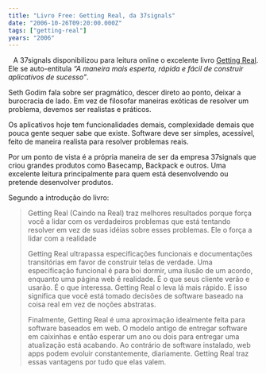 ```yaml
---
title: "Livro Free: Getting Real, da 37signals"
date: "2006-10-26T09:20:00.000Z"
tags: ["getting-real"]
years: "2006"
---
```


<p></p>
<div style="float: left; margin:5px"><img src="/files/37slogo-trans.gif" srcset="/files/37slogo-trans.gif 2x" alt=""></div>
<p>A 37signals disponibilizou para leitura online o excelente livro <a href="http://gettingreal.37signals.com/">Getting Real</a>. Ele se auto-entitula <em>“A maneira mais esperta, rápida e fácil de construir aplicativos de sucesso”</em>.</p>
<div style="float: right; margin: 5px"><img src="/files/blackbook.gif" srcset="/files/blackbook.gif 2x" alt=""></div>
<p>Seth Godim fala sobre ser pragmático, descer direto ao ponto, deixar a burocracia de lado. Em vez de filosofar maneiras exóticas de resolver um problema, devemos ser realistas e práticos.</p>
<p>Os aplicativos hoje tem funcionalidades demais, complexidade demais que pouca gente sequer sabe que existe. Software deve ser simples, acessível, feito de maneira realista para resolver problemas reais.</p>
<p>Por um ponto de vista é a própria maneira de ser da empresa 37signals que criou grandes produtos como Basecamp, Backpack e outros. Uma excelente leitura principalmente para quem está desenvolvendo ou pretende desenvolver produtos.</p>
<p></p>
<p></p>
<p>Segundo a introdução do livro:</p>
<blockquote>
  <p>Getting Real (Caindo na Real) traz melhores resultados porque força você a lidar com os verdadeiros problemas que está tentando resolver em vez de suas idéias sobre esses problemas. Ele o força a lidar com a realidade</p>
  <p>Getting Real ultrapassa especificações funcionais e documentações transitórias em favor de construir telas de verdade. Uma especificação funcional é para boi dormir, uma ilusão de um acordo, enquanto uma página web é realidade. É o que seus cliente verão e usarão. É o que interessa. Getting Real o leva lá mais rápido. E isso significa que você está tomado decisões de software baseado na coisa real em vez de noções abstratas.</p>
  <p>Finalmente, Getting Real é uma aproximação idealmente feita para software baseados em web. O modelo antigo de entregar software em caixinhas e então esperar um ano ou dois para entregar uma atualização está acabando. Ao contrário de software instalado, web apps podem evoluir constantemente, diariamente. Getting Real traz essas vantagens por tudo que elas valem.</p>
</blockquote>
<p></p>